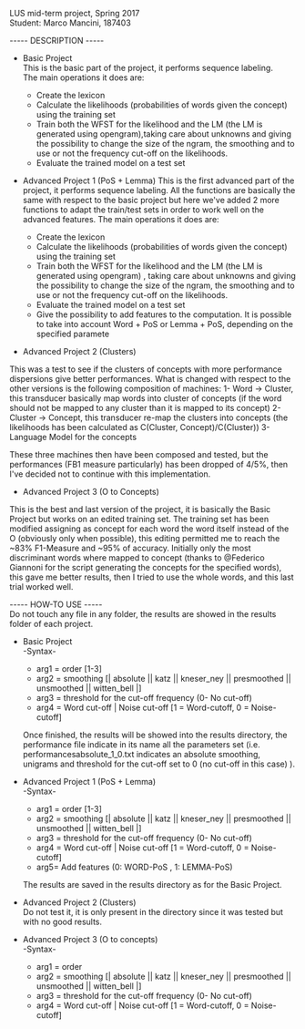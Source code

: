 LUS mid-term project, Spring 2017 <br />
Student: Marco Mancini, 187403 <br />

----- DESCRIPTION ----- <br />
- Basic Project <br />
  This is the basic part of the project, it performs sequence labeling. <br />
   The main operations it does are: <br />
   - Create the lexicon <br />
   - Calculate the likelihoods (probabilities of words given the concept) <br />
   using the training set
   - Train both the WFST for the likelihood and the LM (the LM is generated using opengram),taking care about unknowns and giving the possibility to change the size of the ngram,
   the smoothing and to use or not the frequency cut-off on the likelihoods.
   - Evaluate the trained model on a test set <br />

- Advanced Project 1 (PoS + Lemma) 
   This is the first advanced part of the project, it performs sequence labeling. All the functions are basically the same with respect to the basic project but here we've added 
2 more functions to adapt the train/test sets in order to work well on the advanced features.
   The main operations it does are:
   - Create the lexicon
   - Calculate the likelihoods (probabilities of words given the concept) 
   using the training set
   - Train both the WFST for the likelihood and the LM (the LM is generated using opengram) 
   , taking care about unknowns and giving the possibility to change the size of the ngram,
   the smoothing and to use or not the frequency cut-off on the likelihoods.
   - Evaluate the trained model on a test set
   - Give the possibility to add features to the computation. It is possible to take into account
   Word + PoS or Lemma + PoS, depending on the specified paramete

- Advanced Project 2 (Clusters) 

This was a test to see if the clusters of concepts with more performance dispersions give better performances. 
What is changed with respect to the other versions is the following composition of machines:
1- Word -> Cluster, this transducer basically map words into cluster of concepts (if the word should not be mapped to any cluster than it is mapped to its concept)
2- Cluster -> Concept, this transducer re-map the clusters into concepts (the likelihoods has been calculated as C(Cluster, Concept)/C(Cluster))
3- Language Model for the concepts

These three machines then have been composed and tested, but the performances (FB1 measure particularly) has been dropped of 4/5%, then I've decided not to continue
with this implementation.

- Advanced Project 3 (O to Concepts)

This is the best and last version of the project, it is basically the Basic Project but works on an edited training set.
The training set has been modified assigning as concept for each word the word itself instead of the O (obviously only when possible), this editing permitted me to reach the ~83% F1-Measure and ~95% of accuracy.
Initially only the most discriminant words where mapped to concept (thanks to @Federico Giannoni for the script generating the concepts for the specified words), this gave me better results, then I tried to use the whole words, and this last trial worked well.


----- HOW-TO USE ----- <br />
Do not touch any file in any folder, the results are showed in the results folder of each project. 
- Basic Project <br />
   -Syntax- <br />
   - arg1 = order [1-3] <br />
   - arg2 = smoothing [| absolute || katz || kneser_ney || presmoothed || unsmoothed || witten_bell |]  <br />
   - arg3 = threshold for the cut-off frequency (0- No cut-off) <br />
   - arg4 = Word cut-off | Noise cut-off [1 = Word-cutoff, 0 = Noise-cutoff]  <br />
   
   Once finished, the results will be showed into the results directory, the performance file indicate in its
   name all the parameters set (i.e. performancesabsolute_1_0.txt indicates an absolute smoothing, unigrams and
   threshold for the cut-off set to 0 (no cut-off in this case) ). 

- Advanced Project 1 (PoS + Lemma) <br />
   -Syntax- <br />
   - arg1 = order [1-3]
   - arg2 = smoothing [| absolute || katz || kneser_ney || presmoothed || unsmoothed || witten_bell |] 
   - arg3 = threshold for the cut-off frequency (0- No cut-off)
   - arg4 = Word cut-off | Noise cut-off [1 = Word-cutoff, 0 = Noise-cutoff] 
   - arg5= Add features (0: WORD-PoS , 1: LEMMA-PoS)

   The results are saved in the results directory as for the Basic Project.

- Advanced Project 2 (Clusters) <br />
   Do not test it, it is only present in the directory since it was tested but with no good results.

- Advanced Project 3 (O to concepts) <br />
   -Syntax- <br />
   - arg1 = order  <br />
   - arg2 = smoothing [| absolute || katz || kneser_ney || presmoothed || unsmoothed || witten_bell |]  <br />
   - arg3 = threshold for the cut-off frequency (0- No cut-off) <br />
   - arg4 = Word cut-off | Noise cut-off [1 = Word-cutoff, 0 = Noise-cutoff]  <br />



